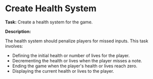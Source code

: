 # Create Health System

**Task:** Create a health system for the game.

**Description:**

The health system should penalize players for missed inputs. This task involves:

- Defining the initial health or number of lives for the player.
- Decrementing the health or lives when the player misses a note.
- Ending the game when the player's health or lives reach zero.
- Displaying the current health or lives to the player.
